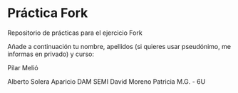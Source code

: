 ﻿# Práctica Fork
Repositorio de prácticas para el ejercicio Fork

Añade a continuación tu nombre,  apellidos (si quieres usar pseudónimo, me informas en privado)  y curso:


Pilar Melió

Alberto Solera Aparicio DAM SEMI
David Moreno
Patricia M.G. - 6U
